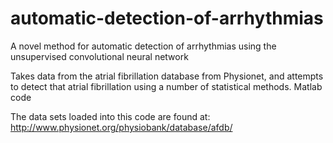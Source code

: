 # automatic-detection-of-arrhythmias
A novel method for automatic detection of  arrhythmias using the unsupervised convolutional neural network

Takes data from the atrial fibrillation database from Physionet, and attempts to detect that atrial fibrillation using a number of statistical methods. Matlab code

The data sets loaded into this code are found at: http://www.physionet.org/physiobank/database/afdb/
